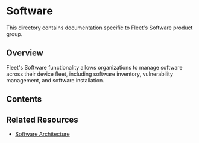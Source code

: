 # Software

This directory contains documentation specific to Fleet's Software product group.

## Overview

Fleet's Software functionality allows organizations to manage software across their device fleet, including software inventory, vulnerability management, and software installation.

## Contents


## Related Resources

- [Software Architecture](../../architecture/software/)
